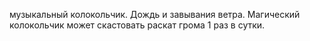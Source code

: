 музыкальный колокольчик. Дождь и завывания ветра. Магический колокольчик может скастовать раскат грома 1 раз в сутки.
